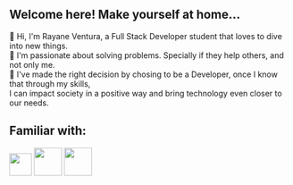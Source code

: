 ## Welcome here! Make yourself at home...

 👋 Hi,  I'm Rayane Ventura, a Full Stack Developer student that loves to dive into new things.<br> 
 🤩 I'm passionate about solving problems. Specially if they help others, and not only me.<br> 
 🌻 I've made the right decision by chosing to be a Developer, once I know that through my skills,<br>I can impact society in a positive way and bring technology even closer to our needs.<br> 
 
## Familiar with:
<img src="https://cdn-icons-png.flaticon.com/512/5968/5968292.png" style="width:40px;"> <img src="https://cdn-icons-png.flaticon.com/512/5968/5968242.png" style="width:50px;"> <img src="https://cdn-icons-png.flaticon.com/512/5968/5968267.png" style="width:50px;"> 

